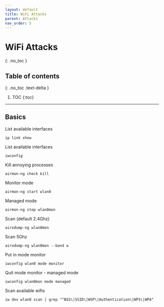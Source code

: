 ```yaml
---
layout: default
title: WiFi Attacks
parent: Attacks
nav_order: 5
---
```


# WiFi Attacks
{: .no_toc }

## Table of contents
{: .no_toc .text-delta }

1. TOC
{:toc}

---

## Basics
List available interfaces
```
ip link show
```
List available interfaces
```
iwconfig
```
Kill annoying processes
```
airmon-ng check kill
```
Monitor mode
```
airmon-ng start wlan0
```
Managed mode
```
airmon-ng stop wlan0mon
```
Scan (default 2.4Ghz)
```
airodump-ng wlan0mon
```
Scan 5Ghz
```
airodump-ng wlan0mon --band a
```
Put in mode monitor
```
iwconfig wlan0 mode monitor
```
Quit mode monitor - managed mode
```
iwconfig wlan0mon mode managed 
```
Scan available wifis
```
iw dev wlan0 scan | grep "^BSS\|SSID\|WSP\|Authentication\|WPS\|WPA"
```


